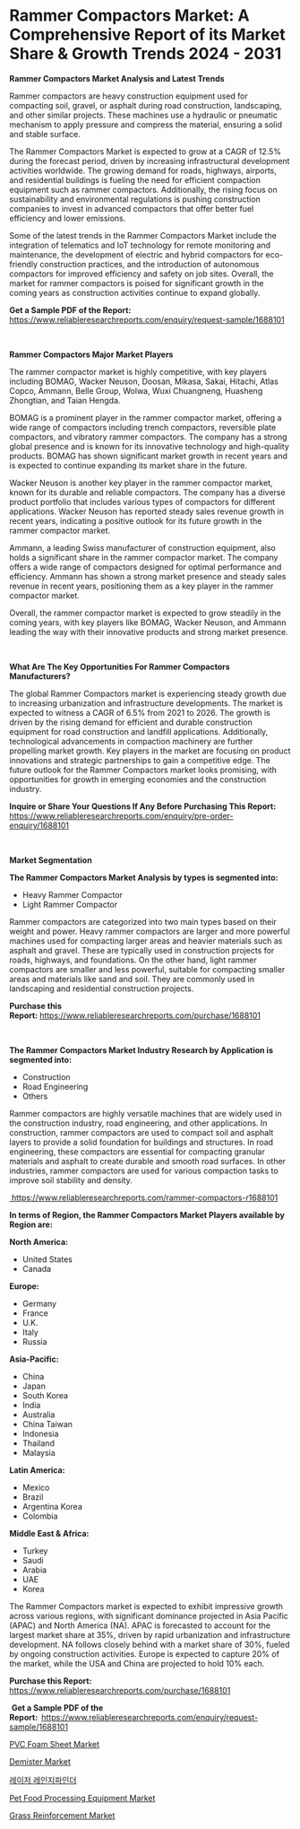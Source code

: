 <p><h1>Rammer Compactors Market: A Comprehensive Report of its Market Share & Growth Trends 2024 - 2031</h1></p><p><strong>Rammer Compactors Market Analysis and Latest Trends</strong></p>
<p><p>Rammer compactors are heavy construction equipment used for compacting soil, gravel, or asphalt during road construction, landscaping, and other similar projects. These machines use a hydraulic or pneumatic mechanism to apply pressure and compress the material, ensuring a solid and stable surface.</p><p>The Rammer Compactors Market is expected to grow at a CAGR of 12.5% during the forecast period, driven by increasing infrastructural development activities worldwide. The growing demand for roads, highways, airports, and residential buildings is fueling the need for efficient compaction equipment such as rammer compactors. Additionally, the rising focus on sustainability and environmental regulations is pushing construction companies to invest in advanced compactors that offer better fuel efficiency and lower emissions.</p><p>Some of the latest trends in the Rammer Compactors Market include the integration of telematics and IoT technology for remote monitoring and maintenance, the development of electric and hybrid compactors for eco-friendly construction practices, and the introduction of autonomous compactors for improved efficiency and safety on job sites. Overall, the market for rammer compactors is poised for significant growth in the coming years as construction activities continue to expand globally.</p></p>
<p><strong>Get a Sample PDF of the Report:&nbsp;</strong> <a href="https://www.reliableresearchreports.com/enquiry/request-sample/1688101">https://www.reliableresearchreports.com/enquiry/request-sample/1688101</a></p>
<p>&nbsp;</p>
<p><strong>Rammer Compactors Major Market Players</strong></p>
<p><p>The rammer compactor market is highly competitive, with key players including BOMAG, Wacker Neuson, Doosan, Mikasa, Sakai, Hitachi, Atlas Copco, Ammann, Belle Group, Wolwa, Wuxi Chuangneng, Huasheng Zhongtian, and Taian Hengda.</p><p>BOMAG is a prominent player in the rammer compactor market, offering a wide range of compactors including trench compactors, reversible plate compactors, and vibratory rammer compactors. The company has a strong global presence and is known for its innovative technology and high-quality products. BOMAG has shown significant market growth in recent years and is expected to continue expanding its market share in the future.</p><p>Wacker Neuson is another key player in the rammer compactor market, known for its durable and reliable compactors. The company has a diverse product portfolio that includes various types of compactors for different applications. Wacker Neuson has reported steady sales revenue growth in recent years, indicating a positive outlook for its future growth in the rammer compactor market.</p><p>Ammann, a leading Swiss manufacturer of construction equipment, also holds a significant share in the rammer compactor market. The company offers a wide range of compactors designed for optimal performance and efficiency. Ammann has shown a strong market presence and steady sales revenue in recent years, positioning them as a key player in the rammer compactor market.</p><p>Overall, the rammer compactor market is expected to grow steadily in the coming years, with key players like BOMAG, Wacker Neuson, and Ammann leading the way with their innovative products and strong market presence.</p></p>
<p>&nbsp;</p>
<p><strong>What Are The Key Opportunities For Rammer Compactors Manufacturers?</strong></p>
<p><p>The global Rammer Compactors market is experiencing steady growth due to increasing urbanization and infrastructure developments. The market is expected to witness a CAGR of 6.5% from 2021 to 2026. The growth is driven by the rising demand for efficient and durable construction equipment for road construction and landfill applications. Additionally, technological advancements in compaction machinery are further propelling market growth. Key players in the market are focusing on product innovations and strategic partnerships to gain a competitive edge. The future outlook for the Rammer Compactors market looks promising, with opportunities for growth in emerging economies and the construction industry.</p></p>
<p><strong>Inquire or Share Your Questions If Any Before Purchasing This Report:</strong> <a href="https://www.reliableresearchreports.com/enquiry/pre-order-enquiry/1688101">https://www.reliableresearchreports.com/enquiry/pre-order-enquiry/1688101</a></p>
<p>&nbsp;</p>
<p><strong>Market Segmentation</strong></p>
<p><strong>The Rammer Compactors Market Analysis by types is segmented into:</strong></p>
<p><ul><li>Heavy Rammer Compactor</li><li>Light Rammer Compactor</li></ul></p>
<p><p>Rammer compactors are categorized into two main types based on their weight and power. Heavy rammer compactors are larger and more powerful machines used for compacting larger areas and heavier materials such as asphalt and gravel. These are typically used in construction projects for roads, highways, and foundations. On the other hand, light rammer compactors are smaller and less powerful, suitable for compacting smaller areas and materials like sand and soil. They are commonly used in landscaping and residential construction projects.</p></p>
<p><strong>Purchase this Report:&nbsp;</strong><a href="https://www.reliableresearchreports.com/purchase/1688101">https://www.reliableresearchreports.com/purchase/1688101</a></p>
<p>&nbsp;</p>
<p><strong>The Rammer Compactors Market Industry Research by Application is segmented into:</strong></p>
<p><ul><li>Construction</li><li>Road Engineering</li><li>Others</li></ul></p>
<p><p>Rammer compactors are highly versatile machines that are widely used in the construction industry, road engineering, and other applications. In construction, rammer compactors are used to compact soil and asphalt layers to provide a solid foundation for buildings and structures. In road engineering, these compactors are essential for compacting granular materials and asphalt to create durable and smooth road surfaces. In other industries, rammer compactors are used for various compaction tasks to improve soil stability and density.</p></p>
<p><a href="https://www.reliableresearchreports.com/rammer-compactors-r1688101">&nbsp;https://www.reliableresearchreports.com/rammer-compactors-r1688101</a></p>
<p><strong>In terms of Region, the Rammer Compactors Market Players available by Region are:</strong></p>
<p>
    <p> <strong> North America: </strong>
        <ul>
            <li>United States</li>
            <li>Canada</li>
        </ul>
        </p> 
    <p> <strong> Europe: </strong>
        <ul>
            <li>Germany</li>
            <li>France</li>
            <li>U.K.</li>
            <li>Italy</li>
            <li>Russia</li>
        </ul>
        </p> 
    <p> <strong> Asia-Pacific: </strong>
        <ul>
            <li>China</li>
            <li>Japan</li>
            <li>South Korea</li>
            <li>India</li>
            <li>Australia</li>
            <li>China Taiwan</li>
            <li>Indonesia</li>
            <li>Thailand</li>
            <li>Malaysia</li>
        </ul>
        </p> 
    <p> <strong> Latin America: </strong>
        <ul>
            <li>Mexico</li>
            <li>Brazil</li>
            <li>Argentina Korea</li>
            <li>Colombia</li>
        </ul>
        </p> 
    <p> <strong> Middle East & Africa: </strong>
        <ul>
            <li>Turkey</li>
            <li>Saudi</li>
            <li>Arabia</li>
            <li>UAE</li>
            <li>Korea</li>
        </ul>
    </p>
    </p>
<p><p>The Rammer Compactors market is expected to exhibit impressive growth across various regions, with significant dominance projected in Asia Pacific (APAC) and North America (NA). APAC is forecasted to account for the largest market share at 35%, driven by rapid urbanization and infrastructure development. NA follows closely behind with a market share of 30%, fueled by ongoing construction activities. Europe is expected to capture 20% of the market, while the USA and China are projected to hold 10% each.</p></p>
<p><strong>Purchase this Report: </strong><a href="https://www.reliableresearchreports.com/purchase/1688101">https://www.reliableresearchreports.com/purchase/1688101</a></p>
<p>&nbsp;<strong>Get a Sample PDF of the Report:&nbsp;&nbsp;</strong><a href="https://www.reliableresearchreports.com/enquiry/request-sample/1688101">https://www.reliableresearchreports.com/enquiry/request-sample/1688101</a></p>
<p><strong></strong></p>
<p><p><a href="https://issuu.com/reportprime-2/docs/pvc-foam-sheet-market-size-2030.pptx">PVC Foam Sheet Market</a></p><p><a href="https://github.com/santosh758595/Market-Research-Report-List-4/blob/main/demister-market.md">Demister Market</a></p><p><a href="https://github.com/lzuwsfreyoq70/Market-Research-Report-List-1/blob/main/707895829078.md">레이저 레인지파인더</a></p><p><a href="https://github.com/elizabethdagraca/Market-Research-Report-List-3/blob/main/pet-food-processing-equipment-market.md">Pet Food Processing Equipment Market</a></p><p><a href="https://issuu.com/reportprime-2/docs/grass-reinforcement-market-size-2030.pptx">Grass Reinforcement Market</a></p></p>